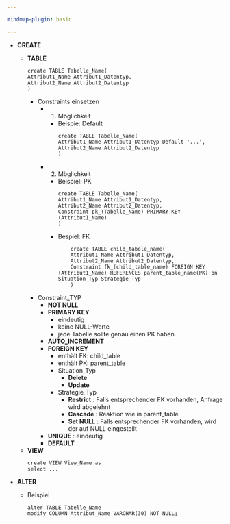 ```yaml
---

mindmap-plugin: basic

---
```

- **CREATE** 
	- **TABLE** 
		```mysql
		create TABLE Tabelle_Name(
		Attribut1_Name Attribut1_Datentyp,
		Attribut2_Name Attribut2_Datentyp
		)
		```
		- Constraints einsetzen 
			- 1. Möglichkeit 
				- Beispie: Default
					```mysql
					create TABLE Tabelle_Name(
					Attribut1_Name Attribut1_Datentyp Default '...',
					Attribut2_Name Attribut2_Datentyp
					)
					```
			- 2. Möglichkeit
				- Beispiel: PK
					```mysql
					create TABLE Tabelle_Name(
					Attribut1_Name Attribut1_Datentyp,
					Attribut2_Name Attribut2_Datentyp,
					Constraint pk_(Tabelle_Name) PRIMARY KEY (Attribut1_Name)
					)
					```
				- Bespiel: FK
					```mysql
						create TABLE child_tabele_name(
						Attribut1_Name Attribut1_Datentyp,
						Attribut2_Name Attribut2_Datentyp,
						Constraint fk_(child_table_name) FOREIGN KEY (Attribut1_Name) REFERENCES parent_table_name(PK) on Situation_Typ Strategie_Typ
						)
					```
		- Constraint_TYP
			- **NOT NULL** 
			- **PRIMARY KEY** 
				- eindeutig 
				- keine NULL-Werte
				- jede Tabelle sollte genau einen PK haben 
			- **AUTO_INCREMENT** 
			- **FOREIGN KEY** 
				- enthält FK: child_table
				- enthält PK: parent_table
				- Situation_Typ
					- **Delete** 
					- **Update** 
				- Strategie_Typ
					- **Restrict** : Falls entsprechender FK vorhanden, Anfrage wird abgelehnt 
					- **Cascade** : Reaktion wie in parent_table
					- **Set NULL** : Falls entsprechender FK vorhanden, wird der auf NULL eingestellt
			- **UNIQUE** : eindeutig 
			- **DEFAULT**
	- **VIEW** 
		```mysql
		create VIEW View_Name as
		select ...
		```

- **ALTER** 
	- Beispiel
		```mysql
		alter TABLE Tabelle_Name
		modify COLUMN Attribut_Name VARCHAR(30) NOT NULL;
		```





